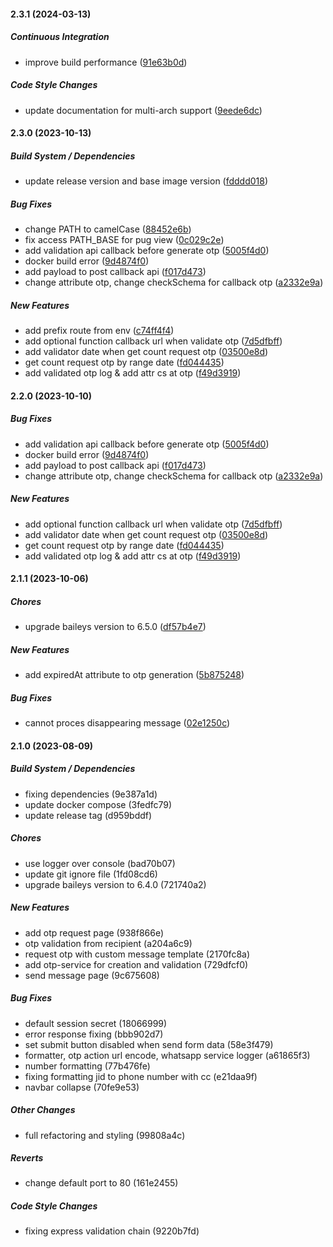 #### 2.3.1 (2024-03-13)

##### Continuous Integration

*  improve build performance ([91e63b0d](https://github.com/taufikdev88/simplewhatsappapi/commit/91e63b0d7a14f8716ad28dd17c75828684238d5b))

##### Code Style Changes

*  update documentation for multi-arch support ([9eede6dc](https://github.com/taufikdev88/simplewhatsappapi/commit/9eede6dcd857b9f8fc4a68cd9d509c837e123227))

#### 2.3.0 (2023-10-13)

##### Build System / Dependencies

*  update release version and base image version ([fdddd018](https://github.com/taufikdev88/simplewhatsappapi/commit/fdddd0182eaa2e968e8a31a3ae6400a2f5d086c7))

##### Bug Fixes

*  change PATH to camelCase ([88452e6b](https://github.com/taufikdev88/simplewhatsappapi/commit/88452e6b02959dc650a7543f51d49015da577db7))
*  fix access PATH_BASE for pug view ([0c029c2e](https://github.com/taufikdev88/simplewhatsappapi/commit/0c029c2e295a6152a8e6ac687b8d61200f4dcf09))
*  add validation api callback before generate otp ([5005f4d0](https://github.com/taufikdev88/simplewhatsappapi/commit/5005f4d06992ebcb8a6c8ba281bf244ab1c018cb))
*  docker build error ([9d4874f0](https://github.com/taufikdev88/simplewhatsappapi/commit/9d4874f073e718374a3787909575921f70c21d02))
*  add payload to post callback api ([f017d473](https://github.com/taufikdev88/simplewhatsappapi/commit/f017d473f1ed4623a1905c39e3b46129224c13c4))
*  change attribute otp, change checkSchema for callback otp ([a2332e9a](https://github.com/taufikdev88/simplewhatsappapi/commit/a2332e9ad08cb0e1032fcd97bb8d38ca0043a8e1))

##### New Features

*  add prefix route from env ([c74ff4f4](https://github.com/taufikdev88/simplewhatsappapi/commit/c74ff4f4313666b8032b001a624e4afbb1cfc372))
*  add optional function callback url when validate otp ([7d5dfbff](https://github.com/taufikdev88/simplewhatsappapi/commit/7d5dfbfffbfce98066626bcb2737293b06021cd3))
*  add validator date when get count request otp ([03500e8d](https://github.com/taufikdev88/simplewhatsappapi/commit/03500e8d2502ef4af9cf1e1374b2ce1e81108461))
*  get count request otp by range date ([fd044435](https://github.com/taufikdev88/simplewhatsappapi/commit/fd044435b6791ebc42e320fbd1d00c2ce95d14f1))
*  add validated otp log & add attr cs at otp ([f49d3919](https://github.com/taufikdev88/simplewhatsappapi/commit/f49d391953f6e20238f2a493dd1f59f3bfecf1eb))

#### 2.2.0 (2023-10-10)

##### Bug Fixes

*  add validation api callback before generate otp ([5005f4d0](https://github.com/taufikdev88/simplewhatsappapi/commit/5005f4d06992ebcb8a6c8ba281bf244ab1c018cb))
*  docker build error ([9d4874f0](https://github.com/taufikdev88/simplewhatsappapi/commit/9d4874f073e718374a3787909575921f70c21d02))
*  add payload to post callback api ([f017d473](https://github.com/taufikdev88/simplewhatsappapi/commit/f017d473f1ed4623a1905c39e3b46129224c13c4))
*  change attribute otp, change checkSchema for callback otp ([a2332e9a](https://github.com/taufikdev88/simplewhatsappapi/commit/a2332e9ad08cb0e1032fcd97bb8d38ca0043a8e1))

##### New Features

*  add optional function callback url when validate otp ([7d5dfbff](https://github.com/taufikdev88/simplewhatsappapi/commit/7d5dfbfffbfce98066626bcb2737293b06021cd3))
*  add validator date when get count request otp ([03500e8d](https://github.com/taufikdev88/simplewhatsappapi/commit/03500e8d2502ef4af9cf1e1374b2ce1e81108461))
*  get count request otp by range date ([fd044435](https://github.com/taufikdev88/simplewhatsappapi/commit/fd044435b6791ebc42e320fbd1d00c2ce95d14f1))
*  add validated otp log & add attr cs at otp ([f49d3919](https://github.com/taufikdev88/simplewhatsappapi/commit/f49d391953f6e20238f2a493dd1f59f3bfecf1eb))

#### 2.1.1 (2023-10-06)

##### Chores

*  upgrade baileys version to 6.5.0 ([df57b4e7](https://github.com/taufikdev88/simplewhatsappapi/commit/df57b4e72b2582f71a1a79b11ad348c4c445a43d))

##### New Features

*  add expiredAt attribute to otp generation ([5b875248](https://github.com/taufikdev88/simplewhatsappapi/commit/5b87524881d7441e0a889258899e9d1513bf4975))

##### Bug Fixes

*  cannot proces disappearing message ([02e1250c](https://github.com/taufikdev88/simplewhatsappapi/commit/02e1250c135b110830a57a805691ab3e60c4e8a9))

#### 2.1.0 (2023-08-09)

##### Build System / Dependencies

*  fixing dependencies (9e387a1d)
*  update docker compose (3fedfc79)
*  update release tag (d959bddf)

##### Chores

*  use logger over console (bad70b07)
*  update git ignore file (1fd08cd6)
*  upgrade baileys version to 6.4.0 (721740a2)

##### New Features

*  add otp request page (938f866e)
*  otp validation from recipient (a204a6c9)
*  request otp with custom message template (2170fc8a)
*  add otp-service for creation and validation (729dfcf0)
*  send message page (9c675608)

##### Bug Fixes

*  default session secret (18066999)
*  error response fixing (bbb902d7)
*  set submit button disabled when send form data (58e3f479)
*  formatter, otp action url encode, whatsapp service logger (a61865f3)
*  number formatting (77b476fe)
*  fixing formatting jid to phone number with cc (e21daa9f)
*  navbar collapse (70fe9e53)

##### Other Changes

*  full refactoring and styling (99808a4c)

##### Reverts

*  change default port to 80 (161e2455)

##### Code Style Changes

*  fixing express validation chain (9220b7fd)

